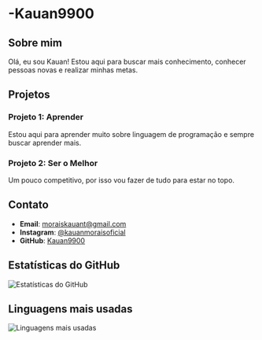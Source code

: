 # -Kauan9900

## Sobre mim

Olá, eu sou Kauan! Estou aqui para buscar mais conhecimento, conhecer pessoas novas e realizar minhas metas.

## Projetos

### Projeto 1: Aprender
Estou aqui para aprender muito sobre linguagem de programação e sempre buscar aprender mais.

### Projeto 2: Ser o Melhor
Um pouco competitivo, por isso vou fazer de tudo para estar no topo.

## Contato

- **Email**: [moraiskauant@gmail.com](mailto:moraiskauant@gmail.com)
- **Instagram**: [@kauanmoraisoficial](https://www.instagram.com/kauanmoraisoficial)
- **GitHub**: [Kauan9900](https://github.com/Kauan9900)

## Estatísticas do GitHub

![Estatísticas do GitHub](https://github-readme-stats.vercel.app/api?username=Kauan9900&show_icons=true&theme=radical)

## Linguagens mais usadas

![Linguagens mais usadas](https://github-readme-stats.vercel.app/api/top-langs/?username=Kauan9900&layout=compact&theme=radical&langs_count=1&hide=javascript,html,css&langs=java)
